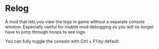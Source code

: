 # Relog

A mod that lets you view the logs in game without a separate console window. Especially useful for mobile mod debugging as you will no longer have to jump through hoops to see logs.

You can fully toggle the console with Ctrl + F1 by default